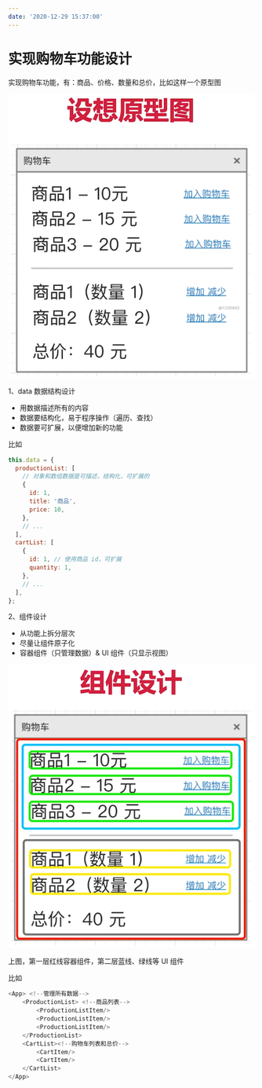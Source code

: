 ```yaml
---
date: '2020-12-29 15:37:00'
---
```


# 实现购物车功能设计

实现购物车功能，有：商品、价格、数量和总价，比如这样一个原型图

![](./images/1991417951.png)

1、data 数据结构设计

- 用数据描述所有的内容
- 数据要结构化，易于程序操作（遍历、查找）
- 数据要可扩展，以便增加新的功能

比如

```js
this.data = {
  productionList: [
    // 对象和数组数据是可描述，结构化，可扩展的
    {
      id: 1,
      title: '商品',
      price: 10,
    },
    // ...
  ],
  cartList: [
    {
      id: 1, // 使用商品 id，可扩展
      quantity: 1,
    },
    // ...
  ],
};
```

2、组件设计

- 从功能上拆分层次
- 尽量让组件原子化
- 容器组件（只管理数据）& UI 组件（只显示视图）

![](./images/1969078992.png)

上图，第一层红线容器组件，第二层蓝线、绿线等 UI 组件

比如

```js
<App> <!--管理所有数据-->
    <ProductionList> <!--商品列表-->
        <ProductionListItem/>
        <ProductionListItem/>
        <ProductionListItem/>
    </ProductionList>
    <CartList><!--购物车列表和总价-->
        <CartItem/>
        <CartItem/>
    </CartList>
</App>
```
